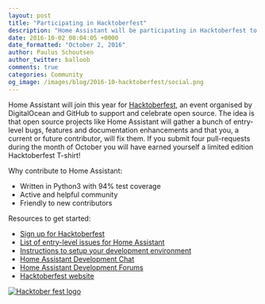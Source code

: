 ```yaml
---
layout: post
title: "Participating in Hacktoberfest"
description: "Home Assistant will be participating in Hacktoberfest to help people to get started with open-source."
date: 2016-10-02 00:04:05 +0000
date_formatted: "October 2, 2016"
author: Paulus Schoutsen
author_twitter: balloob
comments: true
categories: Community
og_image: /images/blog/2016-10-hacktoberfest/social.png
---
```


Home Assistant will join this year for [Hacktoberfest], an event organised by DigitalOcean and GitHub to support and celebrate open source. The idea is that open source projects like Home Assistant will gather a bunch of entry-level bugs, features and documentation enhancements and that you, a current or future contributor, will fix them. If you submit four pull-requests during the month of October you will have earned yourself a limited edition Hacktoberfest T-shirt!

Why contribute to Home Assistant:

 - Written in Python3 with 94% test coverage
 - Active and helpful community
 - Friendly to new contributors

Resources to get started:

 - [Sign up for Hacktoberfest][Hacktoberfest-reg]
 - [List of entry-level issues for Home Assistant][issues]
 - [Instructions to setup your development environment][dev-env]
 - [Home Assistant Development Chat][dev-chat]
 - [Home Assistant Development Forums][dev-forum]
 - [Hacktoberfest website][Hacktoberfest]

[![Hacktober fest logo][logo]][Hacktoberfest]

[logo]: /images/blog/2016-10-hacktoberfest/hacktoberfest.png
[Hacktoberfest]: https://hacktoberfest.digitalocean.com/
[Hacktoberfest-reg]: https://hacktoberfest.digitalocean.com/sign_up/register
[issues]: https://github.com/home-assistant/home-assistant/issues?q=is%3Aissue+is%3Aopen+label%3AHacktoberfest
[dev-env]: /developers/development_environment/
[dev-chat]: https://gitter.im/home-assistant/home-assistant/devs
[dev-forum]: https://community.home-assistant.io/c/development
